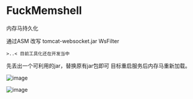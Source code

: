 # FuckMemshell
内存马持久化

通过ASM 改写 tomcat-websocket.jar WsFilter

    >..< 目前工具化还在开发当中

先丢出一个可利用的jar，替换原有jar包即可
目标重启服务后内存马重新加载。

![image](https://user-images.githubusercontent.com/48993128/169270136-932d46b8-ad53-4c2f-80f5-513a6327e041.png)

![image](https://user-images.githubusercontent.com/48993128/169270876-46830ae4-bf29-4c44-b0f2-34e2ee48b6f7.png)
